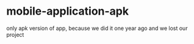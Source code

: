 # mobile-application-apk
only apk version of app, because we did it one year ago and we lost our project
